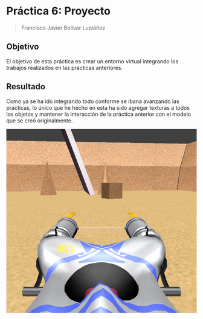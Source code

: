 # Práctica 6: Proyecto

> Francisco Javier Bolívar Lupiáñez

## Objetivo

El objetivo de esta práctica es crear un entorno virtual integrando los trabajos realizados en las prácticas anteriores.

## Resultado

Como ya se ha ido integrando todo conforme se ibana avanzando las prácticas, lo único que he hecho en esta ha sido agregar texturas a todos los objetos y mantener la interacción de la práctica anterior con el modelo que se creó originalmente.

!["resultado"](img/P6/resultado.png)